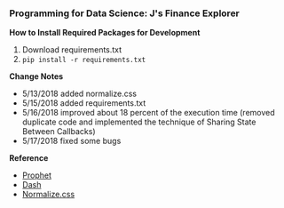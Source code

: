 ### Programming for Data Science: J's Finance Explorer

**How to Install Required Packages for Development**
1. Download requirements.txt
2. `pip install -r requirements.txt`

**Change Notes**
- 5/13/2018 added normalize.css
- 5/15/2018 added requirements.txt
- 5/16/2018 improved about 18 percent of the execution time (removed duplicate code and implemented the technique of Sharing State Between Callbacks)
- 5/17/2018 fixed some bugs

**Reference**
- [Prophet](https://facebook.github.io/prophet/)
- [Dash](https://dash.plot.ly/)
- [Normalize.css](https://necolas.github.io/normalize.css/)
